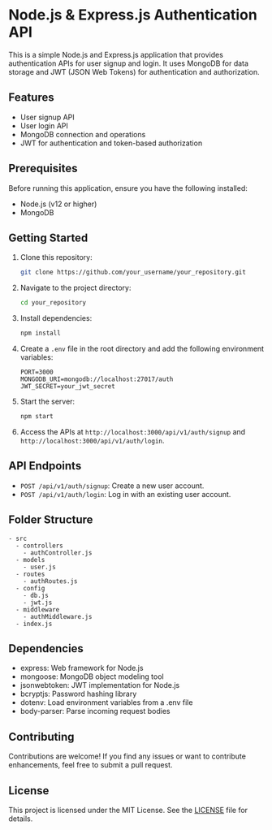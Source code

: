 # Node.js & Express.js Authentication API

This is a simple Node.js and Express.js application that provides authentication APIs for user signup and login. It uses MongoDB for data storage and JWT (JSON Web Tokens) for authentication and authorization.

## Features

- User signup API
- User login API
- MongoDB connection and operations
- JWT for authentication and token-based authorization

## Prerequisites

Before running this application, ensure you have the following installed:

- Node.js (v12 or higher)
- MongoDB

## Getting Started

1. Clone this repository:

   ```bash
   git clone https://github.com/your_username/your_repository.git
   ```

2. Navigate to the project directory:

   ```bash
   cd your_repository
   ```

3. Install dependencies:

   ```bash
   npm install
   ```

4. Create a `.env` file in the root directory and add the following environment variables:

   ```plaintext
   PORT=3000
   MONGODB_URI=mongodb://localhost:27017/auth
   JWT_SECRET=your_jwt_secret
   ```

5. Start the server:

   ```bash
   npm start
   ```

6. Access the APIs at `http://localhost:3000/api/v1/auth/signup` and `http://localhost:3000/api/v1/auth/login`.

## API Endpoints

- `POST /api/v1/auth/signup`: Create a new user account.
- `POST /api/v1/auth/login`: Log in with an existing user account.

## Folder Structure

```
- src
  - controllers
    - authController.js
  - models
    - user.js
  - routes
    - authRoutes.js
  - config
    - db.js
    - jwt.js
  - middleware
    - authMiddleware.js
  - index.js
```

## Dependencies

- express: Web framework for Node.js
- mongoose: MongoDB object modeling tool
- jsonwebtoken: JWT implementation for Node.js
- bcryptjs: Password hashing library
- dotenv: Load environment variables from a .env file
- body-parser: Parse incoming request bodies

## Contributing

Contributions are welcome! If you find any issues or want to contribute enhancements, feel free to submit a pull request.

## License

This project is licensed under the MIT License. See the [LICENSE](LICENSE) file for details.
